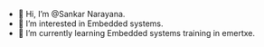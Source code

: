 - 👋 Hi, I’m @Sankar Narayana.
- 👀 I’m interested in Embedded systems.
- 🌱 I’m currently learning Embedded systems training in emertxe.


<!---
sankarvsn/sankarvsn is a ✨ special ✨ repository because its `README.md` (this file) appears on your GitHub profile.
You can click the Preview link to take a look at your changes.
--->
